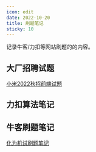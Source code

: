 ```yaml
---
icon: edit
date: 2022-10-20
title: 刷题笔记
sticky: 10
---
```


记录牛客/力扣等网站刷题的的内容。

<!-- more -->

## 大厂招聘试题
[小米2022秋招前端试题](xiaomi2022.md)

## 力扣算法笔记

## 牛客刷题笔记
[化为机试刷题笔记](化为机试.md)